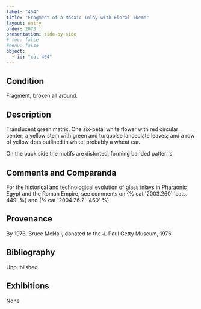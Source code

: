 ```yaml
---
label: "464"
title: "Fragment of a Mosaic Inlay with Floral Theme"
layout: entry
order: 2073
presentation: side-by-side
# toc: false
#menu: false 
object:
  - id: "cat-464"
---
```


## Condition

Fragment, broken all around.

## Description

Translucent green matrix. One six-petal white flower with red circular center; a yellow stem with green and turquoise lanceolate leaves; and a row of yellow dots outlined in white, probably a wheat ear.

On the back side the motifs are distorted, forming banded patterns.

## Comments and Comparanda

For the historical and technological evolution of glass inlays in Pharaonic Egypt and the Roman Empire, see comments on {% cat '2003.260' 'cats. 449' %} and {% cat '2004.26.2' '460' %}.

## Provenance

By 1976, Bruce McNall, donated to the J. Paul Getty Museum, 1976

## Bibliography

Unpublished

## Exhibitions

None